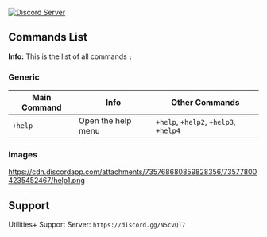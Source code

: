 [![Discord Server](https://img.shields.io/badge/Support-Discord%20Server-blue.svg)](https://discord.gg/N5cvQT7)

Commands List
-------------
**Info:** This is the list of all commands `:`

### Generic ###

Main Command | Info |Other Commands
----------------|--------------|-------
`+help` | Open the help menu | `+help`, `+help2`, `+help3`, `+help4`

### Images ###
https://cdn.discordapp.com/attachments/735768680859828356/735778004235452467/help1.png






Support
-------------
Utilities+ Support Server: `https://discord.gg/N5cvQT7`

